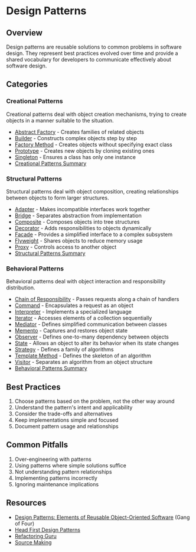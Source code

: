 # Design Patterns

## Overview
Design patterns are reusable solutions to common problems in software design. They represent best practices evolved over time and provide a shared vocabulary for developers to communicate effectively about software design.

## Categories

### Creational Patterns
Creational patterns deal with object creation mechanisms, trying to create objects in a manner suitable to the situation.

- [Abstract Factory](creational/abstract-factory.md) - Creates families of related objects
- [Builder](creational/builder.md) - Constructs complex objects step by step
- [Factory Method](creational/factory-method.md) - Creates objects without specifying exact class
- [Prototype](creational/prototype.md) - Creates new objects by cloning existing ones
- [Singleton](creational/singleton.md) - Ensures a class has only one instance
- [Creational Patterns Summary](creational/summary.md)

### Structural Patterns
Structural patterns deal with object composition, creating relationships between objects to form larger structures.

- [Adapter](structural/adapter.md) - Makes incompatible interfaces work together
- [Bridge](structural/bridge.md) - Separates abstraction from implementation
- [Composite](structural/composite.md) - Composes objects into tree structures
- [Decorator](structural/decorator.md) - Adds responsibilities to objects dynamically
- [Facade](structural/facade.md) - Provides a simplified interface to a complex subsystem
- [Flyweight](structural/flyweight.md) - Shares objects to reduce memory usage
- [Proxy](structural/proxy.md) - Controls access to another object
- [Structural Patterns Summary](structural/summary.md)

### Behavioral Patterns
Behavioral patterns deal with object interaction and responsibility distribution.

- [Chain of Responsibility](behavioral/chain-of-responsibility.md) - Passes requests along a chain of handlers
- [Command](behavioral/command.md) - Encapsulates a request as an object
- [Interpreter](behavioral/interpreter.md) - Implements a specialized language
- [Iterator](behavioral/iterator.md) - Accesses elements of a collection sequentially
- [Mediator](behavioral/mediator.md) - Defines simplified communication between classes
- [Memento](behavioral/memento.md) - Captures and restores object state
- [Observer](behavioral/observer.md) - Defines one-to-many dependency between objects
- [State](behavioral/state.md) - Allows an object to alter its behavior when its state changes
- [Strategy](behavioral/strategy.md) - Defines a family of algorithms
- [Template Method](behavioral/template-method.md) - Defines the skeleton of an algorithm
- [Visitor](behavioral/visitor.md) - Separates an algorithm from an object structure
- [Behavioral Patterns Summary](behavioral/summary.md)

## Best Practices
1. Choose patterns based on the problem, not the other way around
2. Understand the pattern's intent and applicability
3. Consider the trade-offs and alternatives
4. Keep implementations simple and focused
5. Document pattern usage and relationships

## Common Pitfalls
1. Over-engineering with patterns
2. Using patterns where simple solutions suffice
3. Not understanding pattern relationships
4. Implementing patterns incorrectly
5. Ignoring maintenance implications

## Resources
- [Design Patterns: Elements of Reusable Object-Oriented Software](https://www.amazon.com/Design-Patterns-Elements-Reusable-Object-Oriented/dp/0201633612) (Gang of Four)
- [Head First Design Patterns](https://www.amazon.com/Head-First-Design-Patterns-Brain-Friendly/dp/149207800X)
- [Refactoring Guru](https://refactoring.guru/design-patterns)
- [Source Making](https://sourcemaking.com/design_patterns) 